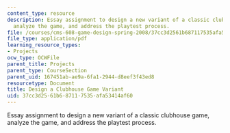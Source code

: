 ```yaml
---
content_type: resource
description: Essay assignment to design a new variant of a classic clubhouse game,
  analyze the game, and address the playtest process.
file: /courses/cms-608-game-design-spring-2008/37cc3d2561b687117535afa53414af60_MITCMS_608s08_proj02.pdf
file_type: application/pdf
learning_resource_types:
- Projects
ocw_type: OCWFile
parent_title: Projects
parent_type: CourseSection
parent_uid: 167451ab-ae9a-6fa1-2944-d8eef3f43ed8
resourcetype: Document
title: Design a Clubhouse Game Variant
uid: 37cc3d25-61b6-8711-7535-afa53414af60
---
```

Essay assignment to design a new variant of a classic clubhouse game, analyze the game, and address the playtest process.


